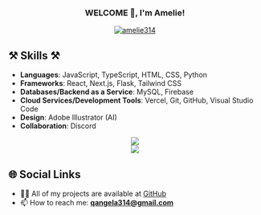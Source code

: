 
<h3 align="center">WELCOME 👋, I'm Amelie!</h3>

<p align="center">
  <a href="https://github.com/amelie314"><img align="center" src="https://github-readme-stats.vercel.app/api/top-langs?username=amelie314&show_icons=true&locale=en&layout=compact&theme=tokyonight" alt="amelie314" /></a>
</p>

## ⚒️ Skills ⚒️

- **Languages**: JavaScript, TypeScript, HTML, CSS, Python
- **Frameworks**: React, Next.js, Flask, Tailwind CSS
- **Databases/Backend as a Service**: MySQL, Firebase
- **Cloud Services/Development Tools**: Vercel, Git, GitHub, Visual Studio Code
- **Design**: Adobe Illustrator (AI)
- **Collaboration**: Discord

<div align="center">
  <img src="https://skillicons.dev/icons?i=react,nextjs,tailwind,ts,html,css,javascript,github,vercel" /><br>
  <img src="https://skillicons.dev/icons?i=mysql,python,flask,vscode,git,discord,ai" /><br>
</div>

## 🌐 Social Links

- 👨‍💻 All of my projects are available at [GitHub](https://github.com/amelie314?tab=repositories)
- 📫 How to reach me: **qangela314@gmail.com**

<!--
**amelie314/amelie314** is a ✨ _special_ ✨ repository because its `README.md` (this file) appears on your GitHub profile.
-->



